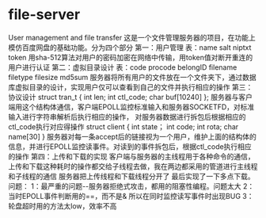 # file-server
User management and file transfer
这是一个文件管理服务器的项目，在功能上模仿百度网盘的基础功能。分为四个部分
第一：用户管理
    表：name salt niptxt token
    用sha-512算法对用户的密码加密在网络中传输，用token值对断开重连的用户进行认证
第二：虚拟目录设计
    表：code procode belongID filename filetype filesize md5sum
    服务器将所有用户的文件放在一个文件夹下，通过数据库虚拟目录的设计，实现用户仅可以查看到自己的文件并执行相应的操作
第三：协议设计
    struct tran_t
    {
        int len;
        int ctl_code;
        char buf[10240]
    };
    服务器与客户端用这个结构体通信，客户端EPOLL监控标准输入和服务器SOCKETFD，对标准输入进行字符串解析后执行相应的操作，
    对服务器数据进行拆包后根据相应的ctl_code执行对应得操作
    struct client
    {
        int state；
        int code;
        int rota;
        char name[30]
     }
     服务器对每一条accept后的链接视为一个用户，维护上面的结构体的信息，并进行EPOLL监控读事件。对读到的事件拆包后，根据ctl_code执行相应的操作
第四：上传和下载的实现
    客户端与服务器的主线程用于各种命令的通信，上传和下载这种耗时的操作都交给子线程去做，我在两边都采用的管道进行主线程和子线程的通信
    服务器把上传线程和下载线程分开了
    最后实现了一下多点下载。
问题：
    1：最严重的问题--服务器拒绝式攻击，都用的阻塞性编程。问题太大
    2：当时EPOLL事件判断用的==，而不是& 所以在同时监控读写事件时出现BUG
    3：轮盘超时用的方法太low，效率不高
